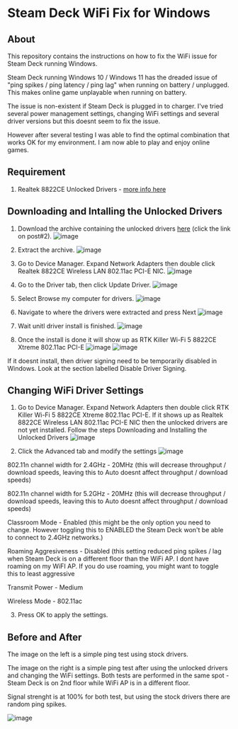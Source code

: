# Steam Deck WiFi Fix for Windows

## About
This repository contains the instructions on how to fix the WiFi issue for Steam Deck running Windows.

Steam Deck running Windows 10 / Windows 11 has the dreaded issue of "ping spikes / ping latency / ping lag" when running on battery / unplugged. This makes online game unplayable when running on battery.

The issue is non-existent if Steam Deck is plugged in to charger. I've tried several power management settings, changing WiFi settings and several driver versions but this doesnt seem to fix the issue.

However after several testing I was able to find the optimal combination that works OK for my environment. I am now able to play and enjoy online games.


## Requirement
1. Realtek 8822CE Unlocked Drivers - [more info here](https://www.techpowerup.com/forums/threads/realtek-8822ce-modded-wireless-drivers-with-enabled-advanced-features.283920/)

## Downloading and Intalling the Unlocked Drivers
1. Download the archive containing the unlocked drivers [here](https://www.techpowerup.com/forums/threads/realtek-8822ce-modded-wireless-drivers-with-enabled-advanced-features.283920/) (click the link on post#2).
![image](https://user-images.githubusercontent.com/98122529/205451596-4e4d533d-6000-480a-abca-db3f0dccb8bb.png)

2. Extract the archive.
![image](https://user-images.githubusercontent.com/98122529/205451672-c5250ec8-00ad-4771-bb54-b6eadeda4700.png)

3. Go to Device Manager. Expand Network Adapters then double click Realtek 8822CE Wireless LAN 802.11ac PCI-E NIC.
![image](https://user-images.githubusercontent.com/98122529/205451702-42416cb4-ce91-46fd-84ff-7d2b6c1f3f29.png)

4. Go to the Driver tab, then click Update Driver.
![image](https://user-images.githubusercontent.com/98122529/205451753-10da05bf-162a-40d6-b553-3915770d7b13.png)

5. Select Browse my computer for drivers.
![image](https://user-images.githubusercontent.com/98122529/205451782-7966cc04-21ee-4aa6-baea-4cc3c412a8e7.png)

6. Navigate to where the drivers were extracted and press Next
![image](https://user-images.githubusercontent.com/98122529/205451810-16def79c-0fa3-42e5-b39f-db1001ed751d.png)

7. Wait unitl driver install is finished.
![image](https://user-images.githubusercontent.com/98122529/205451824-08e80f37-1266-42f3-ab78-f76d420b5eb7.png)

8. Once the install is done it will show up as RTK Killer Wi-Fi 5 8822CE Xtreme 802.11ac PCI-E
![image](https://user-images.githubusercontent.com/98122529/205451898-8096d0ca-b365-4238-b08f-9b0f05e89aba.png)
![image](https://user-images.githubusercontent.com/98122529/205451909-e57b9415-8068-44ca-b118-49cae914617f.png)

If it doesnt install, then driver signing need to be temporarily disabled in Windows. Look at the section labelled Disable Driver Signing.

## Changing WiFi Driver Settings
1. Go to Device Manager. Expand Network Adapters then double click RTK Killer Wi-Fi 5 8822CE Xtreme 802.11ac PCI-E. If it  shows up as Realtek 8822CE Wireless LAN 802.11ac PCI-E NIC then the unlocked drivers are not yet installed. Follow the steps Downloading and Installing the Unlocked Drivers
![image](https://user-images.githubusercontent.com/98122529/205452113-0802dca7-5f0a-44a8-8b71-7feebe68cc60.png)

2. Click the Advanced tab and modify the settings
![image](https://user-images.githubusercontent.com/98122529/205452280-d7138e6f-7c06-4104-b1f4-7cd581e6c805.png)

802.11n channel width for 2.4GHz - 20MHz (this will decrease throughput / download speeds, leaving this to Auto doesnt affect throughput / download speeds)

802.11n channel width for 5.2GHz - 20MHz (this will decrease throughput / download speeds, leaving this to Auto doesnt affect throughput / download speeds)

Classroom Mode - Enabled (this might be the only option you need to change. However toggling this to ENABLED the Steam Deck won't be able to connect to 2.4GHz networks.)

Roaming Aggresiveness - Disabled (this setting reduced ping spikes / lag when Steam Deck is on a different floor than the WiFi AP. I dont have roaming on my WiFI AP. If you do use roaming, you might want to toggle this to least aggressive

Transmit Power - Medium

Wireless Mode - 802.11ac

3. Press OK to apply the settings.

## Before and After
The image on the left is a simple ping test using stock drivers.

The image on the right is a simple ping test after using the unlocked drivers and changing the WiFi settings.
Both tests are performed in the same spot - Steam Deck is on 2nd floor while WiFi AP is in a different floor.

Signal strenght is at 100% for both test, but using the stock drivers there are random ping spikes.

![image](https://user-images.githubusercontent.com/98122529/205453768-301b9e22-57ef-4574-bd78-a002a61bb9ac.png)



